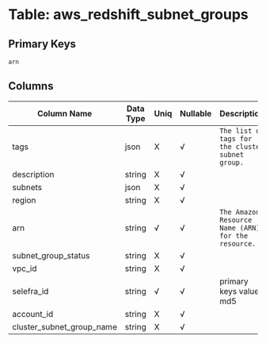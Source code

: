 # Table: aws_redshift_subnet_groups

## Primary Keys 

```
arn
```


## Columns 

|  Column Name   |  Data Type  | Uniq | Nullable | Description | 
|  ----  | ----  | ----  | ----  | ---- | 
| tags | json | X | √ | `The list of tags for the cluster subnet group.` | 
| description | string | X | √ |  | 
| subnets | json | X | √ |  | 
| region | string | X | √ |  | 
| arn | string | √ | √ | `The Amazon Resource Name (ARN) for the resource.` | 
| subnet_group_status | string | X | √ |  | 
| vpc_id | string | X | √ |  | 
| selefra_id | string | √ | √ | primary keys value md5 | 
| account_id | string | X | √ |  | 
| cluster_subnet_group_name | string | X | √ |  | 


